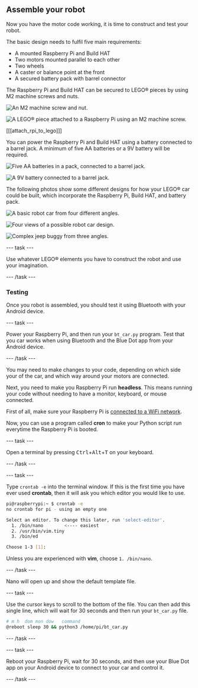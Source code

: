 ## Assemble your robot

Now you have the motor code working, it is time to construct and test your robot.

The basic design needs to fulfil five main requirements:

- A mounted Raspberry Pi and Build HAT
- Two motors mounted parallel to each other
- Two wheels
- A caster or balance point at the front
- A secured battery pack with barrel connector

The Raspberry Pi and Build HAT can be secured to LEGO® pieces by using M2 machine screws and nuts.

![An M2 machine screw and nut.](images/m2_machine_screws.jpg)

![A LEGO® piece attached to a Raspberry Pi using an M2 machine screw.](images/m2_rpi_attached.jpg)

[[[attach_rpi_to_lego]]]

You can power the Raspberry Pi and Build HAT using a battery connected to a barrel jack. A minimum of five AA batteries or a 9V battery will be required.

![Five AA batteries in a pack, connected to a barrel jack.](images/AA_battery.jpg)

![A 9V battery connected to a barrel jack.](images/9V_battery.jpg)

The following photos show some different designs for how your LEGO® car could be built, which incorporate the Raspberry Pi, Build HAT, and battery pack.

![A basic robot car from four different angles.](images/basic_bot.png)

![Four views of a possible robot car design.](images/bot-grid_2.png)

![Complex jeep buggy from three angles.](images/buggy3grid.jpg)

--- task ---

Use whatever LEGO® elements you have to construct the robot and use your imagination.

--- /task ---

### Testing

Once you robot is assembled, you should test it using Bluetooth with your Android device.

--- task ---

Power your Raspberry Pi, and then run your `bt_car.py` program. Test that you car works when using Bluetooth and the Blue Dot app from your Android device.

--- /task ---

You may need to make changes to your code, depending on which side your of the car, and which way around your motors are connected.

Next, you need to make you Raspberry Pi run **headless**. This means running your code without needing to have a monitor, keyboard, or mouse connected.

First of all, make sure your Raspberry Pi is [connected to a WiFi network](https://www.raspberrypi.org/documentation/configuration/wireless/desktop.md).

Now, you can use a program called **cron** to make your Python script run everytime the Raspberry Pi is booted.

--- task ---

Open a terminal by pressing <kbd>Ctrl</kbd>+<kbd>Alt</kbd>+<kbd>T</kbd> on your keyboard.

--- /task ---

--- task ---

Type `crontab -e` into the terminal window. If this is the first time you have ever used **crontab**, then it will ask you which editor you would like to use.

```bash
pi@raspberrypi:~ $ crontab -e
no crontab for pi - using an empty one

Select an editor. To change this later, run 'select-editor'.
  1. /bin/nano        <---- easiest
  2. /usr/bin/vim.tiny
  3. /bin/ed

Choose 1-3 [1]: 
```

Unless you are experienced with **vim**, choose `1. /bin/nano`.

--- /task ---

Nano will open up and show the default template file.

--- task ---

Use the cursor keys to scroll to the bottom of the file. You can then add this single line, which will wait for 30 seconds and then run your `bt_car.py` file.

```bash
# m h  dom mon dow   command
@reboot sleep 30 && python3 /home/pi/bt_car.py
```

--- /task ---

--- task ---

Reboot your Raspberry Pi, wait for 30 seconds, and then use your Blue Dot app on your Android device to connect to your car and control it.

--- /task ---





